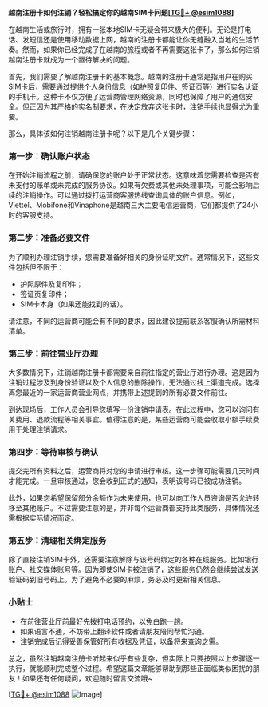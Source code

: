 **越南注册卡如何注销？轻松搞定你的越南SIM卡问题[[TG💪+ @esim1088](https://t.me/s/esim1088)]**

在越南生活或旅行时，拥有一张本地SIM卡无疑会带来极大的便利。无论是打电话、发短信还是使用移动数据上网，越南的注册卡都能让你无缝融入当地的生活节奏。然而，如果你已经完成了在越南的旅程或者不再需要这张卡了，那么如何注销越南注册卡就成为一个亟待解决的问题。

首先，我们需要了解越南注册卡的基本概念。越南的注册卡通常是指用户在购买SIM卡后，需要通过提供个人身份信息（如护照复印件、签证页等）进行实名认证的手机卡。这种卡不仅方便了运营商管理网络资源，同时也保障了用户的通信安全。但正因为其严格的实名制要求，在决定放弃这张卡时，注销手续也显得尤为重要。

那么，具体该如何注销越南注册卡呢？以下是几个关键步骤：

### **第一步：确认账户状态**
在开始注销流程之前，请确保您的账户处于正常状态。这意味着您需要检查是否有未支付的账单或未完成的服务协议。如果有欠费或其他未处理事项，可能会影响后续的注销操作。可以通过拨打运营商客服热线查询具体的账户信息。例如，Viettel、Mobifone和Vinaphone是越南三大主要电信运营商，它们都提供了24小时的客服支持。

### **第二步：准备必要文件**
为了顺利办理注销手续，您需要准备好相关的身份证明文件。通常情况下，这些文件包括但不限于：
- 护照原件及复印件；
- 签证页复印件；
- SIM卡本身（如果还能找到的话）。

请注意，不同的运营商可能会有不同的要求，因此建议提前联系客服确认所需材料清单。

### **第三步：前往营业厅办理**
大多数情况下，注销越南注册卡都需要亲自前往指定的营业厅进行办理。这是因为注销过程涉及到身份验证以及个人信息的删除操作，无法通过线上渠道完成。选择离您最近的一家运营商营业网点，并携带上述提到的所有必要文件前往。

到达现场后，工作人员会引导您填写一份注销申请表。在此过程中，您可以询问有关费用、退款流程等相关事宜。值得注意的是，某些运营商可能会收取小额手续费用于处理注销请求。

### **第四步：等待审核与确认**
提交完所有资料之后，运营商将对您的申请进行审核。这一步骤可能需要几天时间才能完成。一旦审核通过，您会收到正式的通知，表明该号码已被成功注销。

此外，如果您希望保留部分余额作为未来使用，也可以向工作人员咨询是否允许转移至其他账户。不过需要注意的是，并非每个运营商都支持此类服务，具体情况还需根据实际情况而定。

### **第五步：清理相关绑定服务**
除了直接注销SIM卡外，还需要注意解除与该号码绑定的各种在线服务。比如银行账户、社交媒体账号等。因为即使SIM卡被注销了，这些服务仍然会继续尝试发送验证码到旧号码上。为了避免不必要的麻烦，务必及时更新相关信息。

### **小贴士**
- 在前往营业厅前最好先拨打电话预约，以免白跑一趟。
- 如果语言不通，不妨带上翻译软件或者请朋友陪同帮忙沟通。
- 注销完成后记得妥善保管好所有收据及凭证，以备将来查询之需。

总之，虽然注销越南注册卡听起来似乎有些复杂，但实际上只要按照以上步骤逐一执行，就能顺利完成整个过程。希望这篇文章能够帮助到那些正面临类似困扰的朋友！如果还有任何疑问，欢迎随时留言交流哦~

[[TG💪+ @esim1088](https://t.me/s/esim1088) ![Image](https://i.postimg.cc/4NQfJmqS/Snipaste-2025-05-13-00-14-12.png)]